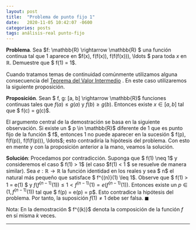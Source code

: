 ```yaml
---
layout: post
title:  "Problema de punto fijo 1"
date:   2020-11-05 10:42:07 -0600
categories: posts
tags: análisis-real punto-fijo
---
```


**Problema**. Sea $f: \mathbb{R} \rightarrow \mathbb{R} $ una función continua tal que $1$ aparece en  $f(x), f(f(x)), f(f(f(x))), \ldots $ para toda $x$ en $\mathbb{R}$. Demuestre que $ f(1) = 1$.

Cuando tratamos temas de continuidad comúnmente utilizamos alguna consecuencia del [Teorema del Valor Intermedio](https://es.wikipedia.org/wiki/Teorema_del_valor_intermedio) . En este caso utilizaremos la siguiente proposición.

**Proposición**. Sean $ f, g: [a, b] \rightarrow \mathbb{R}$ funciones continuas tales que $f(a) \leq g(a)$ y  $f(b) \geq g(b)$. Entonces existe $x \in [a, b]$ tal que $ f(c) = g(c)$.

El argumento central de la demostración se basa en la siguiente observación. Si existe un $ p \in \mathbb{R}$ diferente de $1$ que es punto fijo de la función $ f$, entonces $1$ no puede aparecer en la sucesión $ f(p), f(f(p)), f(f(f(p))), \ldots$; esto contradiría la hipótesis del problema. Con esto en mente y con la proposición anterior a la mano, veamos la solución.

**Solución**: Procedamos por contradicción. Suponga que $ f(1) \neq 1$ y consideremos el caso $ f(1) > 1$ (el caso $f(1) < 1 $ se resuelve de manera similar). Sea $e: \mathbb{R} \rightarrow \mathbb{R}$ la función identidad en los reales y sea $ n$ el natural más pequeño que satisface $ f^{(n)}(1) \leq 1$. Observe que $ f(1) > 1 = e(1) $ y $f(f^{(n-1)}(1)) \leq 1 < f^{(n-1)}(1) =  e(f^{(n-1)}(1))$. Entonces existe un $p \in (1, f^{(n-1)}(1))$ tal que $ f(p) = e(p) = p$. Esto contradice la hipótesis del problema. Por tanto, la suposición $f(1) \neq 1$ debe ser falsa. $\blacksquare$

Nota: En la demostración $ f^{(k)}$ denota la composición de la función $f$ en sí misma $k$ veces.

---
